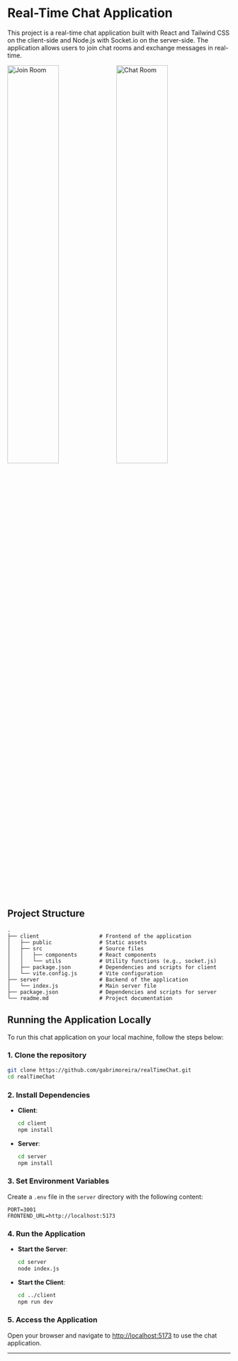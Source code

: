# Real-Time Chat Application

This project is a real-time chat application built with React and Tailwind CSS on the client-side and Node.js with Socket.io on the server-side. The application allows users to join chat rooms and exchange messages in real-time.


<p>
    <img src="https://github.com/user-attachments/assets/ca466e0f-1daf-4563-89b1-09b9cd39022d" alt="Join Room" width="48%" />
    <img src="https://github.com/user-attachments/assets/1cca40c3-fb77-46ca-a602-2fb0706ebaaa" alt="Chat Room" width="48%" />
</p>


## Project Structure

```
.
├── client                   # Frontend of the application
│   ├── public               # Static assets
│   ├── src                  # Source files
│   │   ├── components       # React components
│   │   └── utils            # Utility functions (e.g., socket.js)
│   ├── package.json         # Dependencies and scripts for client
│   └── vite.config.js       # Vite configuration
├── server                   # Backend of the application
│   └── index.js             # Main server file
├── package.json             # Dependencies and scripts for server
└── readme.md                # Project documentation
```

## Running the Application Locally

To run this chat application on your local machine, follow the steps below:

### 1. Clone the repository

```bash
git clone https://github.com/gabrimoreira/realTimeChat.git
cd realTimeChat
```

### 2. Install Dependencies

- **Client**:
  ```bash
  cd client
  npm install
  ```

- **Server**:
  ```bash
  cd server
  npm install
  ```

### 3. Set Environment Variables

Create a `.env` file in the `server` directory with the following content:

```env
PORT=3001
FRONTEND_URL=http://localhost:5173
```

### 4. Run the Application

- **Start the Server**:
  ```bash
  cd server
  node index.js
  ```

- **Start the Client**:
  ```bash
  cd ../client
  npm run dev
  ```

### 5. Access the Application

Open your browser and navigate to [http://localhost:5173](http://localhost:5173) to use the chat application.

---
